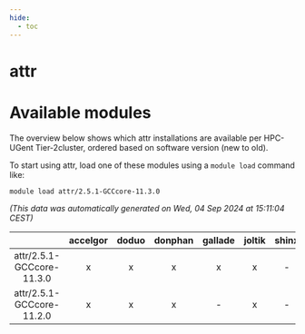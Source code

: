 ```yaml
---
hide:
  - toc
---
```


attr
====

# Available modules


The overview below shows which attr installations are available per HPC-UGent Tier-2cluster, ordered based on software version (new to old).

To start using attr, load one of these modules using a `module load` command like:

```shell
module load attr/2.5.1-GCCcore-11.3.0
```

*(This data was automatically generated on Wed, 04 Sep 2024 at 15:11:04 CEST)*  

| |accelgor|doduo|donphan|gallade|joltik|shinx|skitty|
| :---: | :---: | :---: | :---: | :---: | :---: | :---: | :---: |
|attr/2.5.1-GCCcore-11.3.0|x|x|x|x|x|-|x|
|attr/2.5.1-GCCcore-11.2.0|x|x|x|-|x|-|x|
